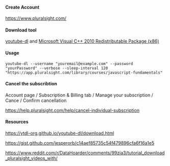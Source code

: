 #### Create Account

https://www.pluralsight.com/

#### Download tool

[youtube-dl](https://ytdl-org.github.io/youtube-dl/download.html) and [Microsoft Visual C++ 2010 Redistributable Package (x86) ](https://www.microsoft.com/en-US/download/details.aspx?id=5555)

#### Usage

``youtube-dl --username "youremail@example.com" --password "yourPassword" --verbose --sleep-interval 120 "https://app.pluralsight.com/library/courses/javascript-fundamentals"``

#### Cancel the subscribtion

Account page / Subscription & Billing tab / Manage your subscription / Cance / Confirm cancellation

https://help.pluralsight.com/help/cancel-individual-subscription

#### Resources

https://ytdl-org.github.io/youtube-dl/download.html

https://gist.github.com/jesperorb/c14aef85735c54f479896cfa6f16a1e5

https://www.reddit.com/r/DataHoarder/comments/99zia3/tutorial_download_pluralsight_videos_with/
